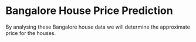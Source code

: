 # Bangalore House Price Prediction

By analysing these Bangalore house data we will determine the approximate price for the houses.
